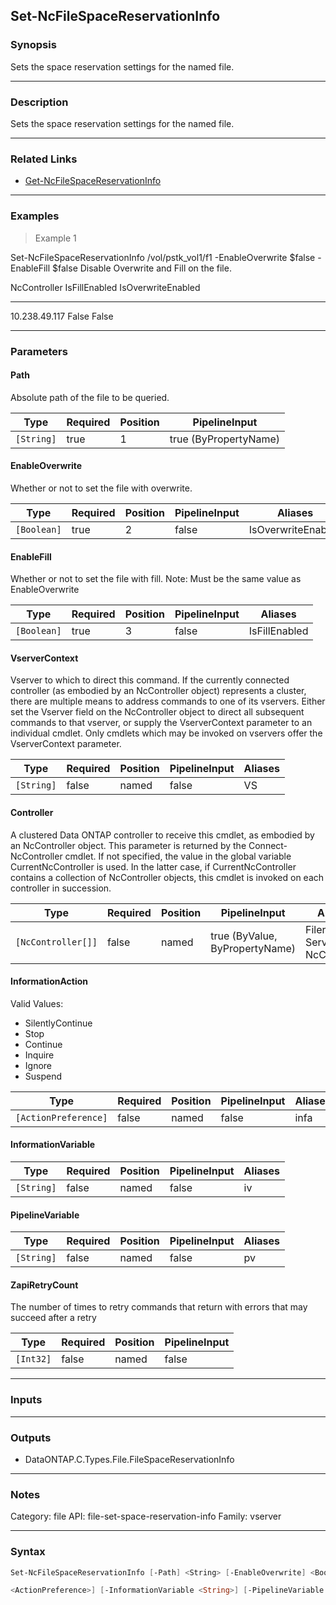 Set-NcFileSpaceReservationInfo
------------------------------

### Synopsis
Sets the space reservation settings for the named file.

---

### Description

Sets the space reservation settings for the named file.

---

### Related Links
* [Get-NcFileSpaceReservationInfo](Get-NcFileSpaceReservationInfo)

---

### Examples
> Example 1

Set-NcFileSpaceReservationInfo /vol/pstk_vol1/f1 -EnableOverwrite $false -EnableFill $false
Disable Overwrite and Fill on the file.

NcController                                                      IsFillEnabled                      IsOverwriteEnabled
------------                                                      -------------                      ------------------
10.238.49.117                                                             False                                   False

---

### Parameters
#### **Path**
Absolute path of the file to be queried.

|Type      |Required|Position|PipelineInput        |
|----------|--------|--------|---------------------|
|`[String]`|true    |1       |true (ByPropertyName)|

#### **EnableOverwrite**
Whether or not to set the file with overwrite.

|Type       |Required|Position|PipelineInput|Aliases           |
|-----------|--------|--------|-------------|------------------|
|`[Boolean]`|true    |2       |false        |IsOverwriteEnabled|

#### **EnableFill**
Whether or not to set the file with fill. 
Note: Must be the same value as EnableOverwrite

|Type       |Required|Position|PipelineInput|Aliases      |
|-----------|--------|--------|-------------|-------------|
|`[Boolean]`|true    |3       |false        |IsFillEnabled|

#### **VserverContext**
Vserver to which to direct this command.  If the currently connected controller (as embodied by an NcController object) represents a cluster, there are multiple means to address commands to one of its vservers.  Either set the Vserver field on the NcController object to direct all subsequent commands to that vserver, or supply the VserverContext parameter to an individual cmdlet.  Only cmdlets which may be invoked on vservers offer the VserverContext parameter.

|Type      |Required|Position|PipelineInput|Aliases|
|----------|--------|--------|-------------|-------|
|`[String]`|false   |named   |false        |VS     |

#### **Controller**
A clustered Data ONTAP controller to receive this cmdlet, as embodied by an NcController object.  This parameter is returned by the Connect-NcController cmdlet.  If not specified, the value in the global variable CurrentNcController is used.  In the latter case, if CurrentNcController contains a collection of NcController objects, this cmdlet is invoked on each controller in succession.

|Type              |Required|Position|PipelineInput                 |Aliases                          |
|------------------|--------|--------|------------------------------|---------------------------------|
|`[NcController[]]`|false   |named   |true (ByValue, ByPropertyName)|Filer<br/>Server<br/>NcController|

#### **InformationAction**

Valid Values:

* SilentlyContinue
* Stop
* Continue
* Inquire
* Ignore
* Suspend

|Type                |Required|Position|PipelineInput|Aliases|
|--------------------|--------|--------|-------------|-------|
|`[ActionPreference]`|false   |named   |false        |infa   |

#### **InformationVariable**

|Type      |Required|Position|PipelineInput|Aliases|
|----------|--------|--------|-------------|-------|
|`[String]`|false   |named   |false        |iv     |

#### **PipelineVariable**

|Type      |Required|Position|PipelineInput|Aliases|
|----------|--------|--------|-------------|-------|
|`[String]`|false   |named   |false        |pv     |

#### **ZapiRetryCount**
The number of times to retry commands that return with errors that may succeed after a retry

|Type     |Required|Position|PipelineInput|
|---------|--------|--------|-------------|
|`[Int32]`|false   |named   |false        |

---

### Inputs

---

### Outputs
* DataONTAP.C.Types.File.FileSpaceReservationInfo

---

### Notes
Category: file
API: file-set-space-reservation-info
Family: vserver

---

### Syntax
```PowerShell
Set-NcFileSpaceReservationInfo [-Path] <String> [-EnableOverwrite] <Boolean> [-EnableFill] <Boolean> [-VserverContext <String>] [-Controller <NcController[]>] [-InformationAction 
```
```PowerShell
<ActionPreference>] [-InformationVariable <String>] [-PipelineVariable <String>] [-ZapiRetryCount <Int32>] [<CommonParameters>]
```
